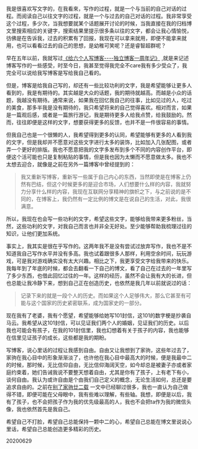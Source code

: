 

我是很喜欢写文字的，在我看來，写作的过程，就是一个与当前的自己对话的过程。而阅读自己以往文字的过程，就是一个与过去的自己对话的过程。我非常享受这个过程，多少次，当我想要就某个话题展开讨论的时候，当我直接在我的归档博文里搜索相应的关键字，搜索结果里提示很多条以往的文字，都会让我心情愉悦，彷佛是在告诉我，过去的积累有了回报，我现在可以拿来就用，即便不能拿来就用，也可以看看过去的自己的思想，是幼稚可笑呢？还是睿智超群呢？

早在五年以前，我就写过[《给六个人写博客----独立博客一周年记》](http://hktkdy.com/2015/05/15/201505/0510/) ,就是来记述博客写作的一些感受，时至今日，我甚至觉得我完全不care我有多少受众了，我完全可以说给我写博客是写给我自己看的。

但是，博客是给我自己写的，却还有一些比较功利的文字，我是希望能够让更多人看到的，我是有期待的。其实越是大众的话题，我的期待就越高。而越是小众的话题，我越没有期待。通常来说，如果我在回忆我自己的往事，比如见过的人，吃过的美食，那多半我是没有期待的，我只希望将来的自己觉得喜欢。相对而言，如果是一篇观后感，或者是一篇旅行游记，我是期待更多人给我点赞，给我鼓励的。然而，往往即便是这样的文字，想要获得更多的反馈，也并不是一件很容易的事情。


但我自己也是一个很懒的人，我希望得到更多的认同，希望能够有更多的人看到我的文字，但是我却并不愿意对这些文字进行太多的装饰，比如加入几张配图，或者弄一个更好的排版。我也不愿意把我的文字多发布到多个不同的内容创作平台，即便这个活可能也只是复制粘贴的事情，但是我也因为太懒而不愿意做太多。我也不太想去迎合，就像是之前在另外一篇博客中曾经提到的：


>我又重新写博客，重新写一些属于自己内心的东西，当然即使是在博客上仍然有巴结，但这个时候更多的是迎合市场，人们想要什么样的内容，我就努力分享什么样的内容，我现在互联网分享精神的旗帜之下，与之前说的是不同的，在博客上，我仍然有一定比例的博文是在说自己的生活，对此，我很满意。


所以，我现在也会写一些功利的文字，希望这些文字，能够给我带来更多粉丝，当然，这些功利的文字，对我自己而言也并非全无好处。至少能够帮助我梳理过往的知识，让他们更加系统。

事实上，我其实是很在乎写作的。这两年我不是没有尝试过放弃写作，我也不是不知道我自己写作水平并没有多高。我也试着跟很多人那样，利用空余时间，玩玩游戏，可是我对游戏确实没有太大兴趣。相比之下，我更享受文字给我带来的快乐。我每年到了年底的时候，都会去翻看一下自己的博文，看了自己在过去的一年里写了多少东西，也借此回忆过往的一年。这样的经历，虽然不会让我有大的长进，但也总能让我冷静下来，想到自己正在创造历史，也依然是我几年以前就说过的话：

>记录下来的就是一段个人的历史。而如果这个人足够伟大，那么它甚至有可能与这个国家的历史紧密联系，成为国家史的一部分。

现在我有了老婆，我有个愿望，希望能够给她写101封信，这101的数字梗是抄袭自马云。我希望从这101封信，可以见证我们两个人的婚姻，见证我们的历史。以后我也可能会有孩子，在我的101封信里，我也幻想着有关于孩子的内容，我也能够在信里见证孩子的成长，这些都是我的期盼。

写博客，说心里话的过程让我感到自由。自由又让我想到了家驹，这些年过去了，家驹在我心目中的形象渐渐淡了，也许他在我心目中最高大的时候，便是我最中二的时候，那时候，无比信仰自由，无比信仰海阔天空，如今却总是被妻子亦或者家庭约束着，她们告诫我说不要整天想着自由，尤其是你有了孩子，上有老下有小，谈何自由。我认为或许自由是个由我们自己定义的概念，无论生活如何，总还是要追求自由的。之前在[别了家驹廿二载](http://hktkdy.com/2015/06/30/201506/0630/) 一文中已经聊过很多，我也一直认为自己做得不错，即便可能在父母眼中，我有些难以理解，有些轴。我想，即便是以后，我有了孩子，也不会把孩子作为我的优先级最高的人，我也不会把ta作为我的微信头像，我也依然首先是我自己。

希望自己不打脸，希望自己总能保持一颗中二的心，希望自己总能在博文里说说心里话，希望自己总能创造更多精彩的历史。


20200629
